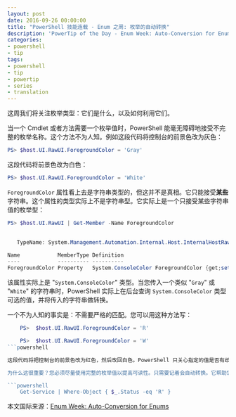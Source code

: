 ```yaml
---
layout: post
date: 2016-09-26 00:00:00
title: "PowerShell 技能连载 - Enum 之周: 枚举的自动转换"
description: 'PowerTip of the Day - Enum Week: Auto-Conversion for Enums'
categories:
- powershell
- tip
tags:
- powershell
- tip
- powertip
- series
- translation
---
```

这周我们将关注枚举类型：它们是什么，以及如何利用它们。

当一个 Cmdlet 或者方法需要一个枚举值时，PowerShell 能毫无障碍地接受不完整的枚举名称。这个方法不为人知。例如这段代码将控制台的前景色改为灰色：

```powershell
PS> $host.UI.RawUI.ForegroundColor = 'Gray'
```

这段代码将前景色改为白色：

```powershell
PS> $host.UI.RawUI.ForegroundColor = 'White'
```

`ForegroundColor` 属性看上去是字符串类型的，但这并不是真相。它只能接受**某些**字符串。这个属性的类型实际上不是字符串型。它实际上是一个只接受某些字符串值的枚举型：

```powershell
PS> $host.UI.RawUI | Get-Member -Name ForegroundColor

​    
   TypeName: System.Management.Automation.Internal.Host.InternalHostRawUserInterface

Name            MemberType Definition                                    
----            ---------- ----------                                    
ForegroundColor Property   System.ConsoleColor ForegroundColor {get;set;} 
```

该属性实际上是 "`System.ConsoleColor`" 类型。当您传入一个类似 "`Gray`" 或 "`White`" 的字符串时，PowerShell 实际上在后台查询 `System.ConsoleColor` 类型可选的值，并将传入的字符串做转换。

一个不为人知的事实是：不需要严格的匹配。您可以用这种方法写：

```powershell
    PS>  $host.UI.RawUI.ForegroundColor = 'R'  

    PS>  $host.UI.RawUI.ForegroundColor = 'W'
```powershell

这段代码将把控制台的前景色改为红色，然后改回白色。PowerShell 只关心指定的值是否有歧义。如果传入了字符串 "`G`"，会发生异常，提示信息是名字冲突。对于灰色，至少要指定 "`Gra`"，因为任何比这个短的字符串都和 "`Green`" 相冲突。

为什么这很重要？您必须尽量使用完整的枚举值以提高可读性。只需要记着会自动转换。它帮助您理解为什么这类语句可以工作：

```powershell
    Get-Service | Where-Object { $_.Status -eq 'R' }
```

<!--more-->
本文国际来源：[Enum Week: Auto-Conversion for Enums](http://community.idera.com/powershell/powertips/b/tips/posts/enum-week-auto-conversion-for-enums)
